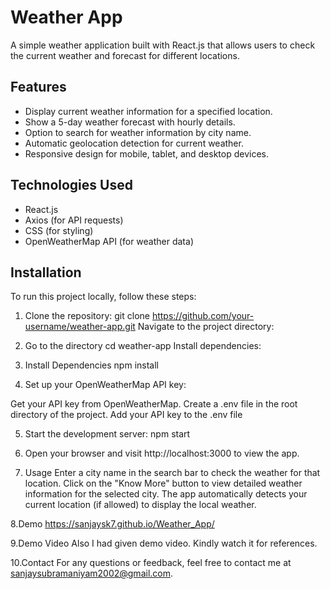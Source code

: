 # Weather App

A simple weather application built with React.js that allows users to check the current weather and forecast for different locations.

## Features

- Display current weather information for a specified location.
- Show a 5-day weather forecast with hourly details.
- Option to search for weather information by city name.
- Automatic geolocation detection for current weather.
- Responsive design for mobile, tablet, and desktop devices.

## Technologies Used

- React.js
- Axios (for API requests)
- CSS (for styling)
- OpenWeatherMap API (for weather data)

## Installation

To run this project locally, follow these steps:

1. Clone the repository:
   git clone https://github.com/your-username/weather-app.git
Navigate to the project directory:

2. Go to the directory
cd weather-app
Install dependencies:

3. Install Dependencies
npm install

4. Set up your OpenWeatherMap API key:

Get your API key from OpenWeatherMap.
Create a .env file in the root directory of the project.
Add your API key to the .env file

5. Start the development server:
npm start

6. Open your browser and visit http://localhost:3000 to view the app.

7. Usage
Enter a city name in the search bar to check the weather for that location.
Click on the "Know More" button to view detailed weather information for the selected city.
The app automatically detects your current location (if allowed) to display the local weather.

8.Demo
https://sanjaysk7.github.io/Weather_App/

9.Demo Video
Also I had given demo video. Kindly watch it for references.

10.Contact
For any questions or feedback, feel free to contact me at sanjaysubramaniyam2002@gmail.com. 


